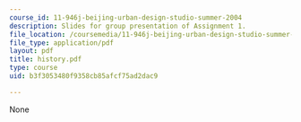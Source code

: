 ```yaml
---
course_id: 11-946j-beijing-urban-design-studio-summer-2004
description: Slides for group presentation of Assignment 1.
file_location: /coursemedia/11-946j-beijing-urban-design-studio-summer-2004/b3f3053480f9358cb85afcf75ad2dac9_history.pdf
file_type: application/pdf
layout: pdf
title: history.pdf
type: course
uid: b3f3053480f9358cb85afcf75ad2dac9

---
```

None